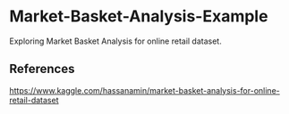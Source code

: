 # Market-Basket-Analysis-Example
Exploring Market Basket Analysis for online retail dataset.
## References
https://www.kaggle.com/hassanamin/market-basket-analysis-for-online-retail-dataset
